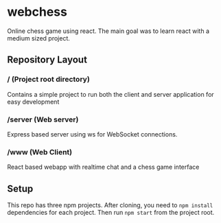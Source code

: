 # webchess

Online chess game using react. The main goal was to learn react with a medium sized project.

## Repository Layout

### / (Project root directory)

Contains a simple project to run both the client and server application for easy development

### /server (Web server)

Express based server using ws for WebSocket connections.

### /www (Web Client)

React based webapp with realtime chat and a chess game interface

## Setup

This repo has three npm projects. After cloning, you need to `npm install` dependencies for each project. Then run `npm start` from the project root.
